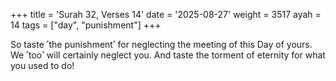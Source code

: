 +++
title = 'Surah 32, Verses 14'
date = '2025-08-27'
weight = 3517
ayah = 14
tags = ["day", "punishment"]
+++

So taste ˹the punishment˺ for neglecting the meeting of this Day of yours. We ˹too˺ will certainly neglect you. And taste the torment of eternity for what you used to do!